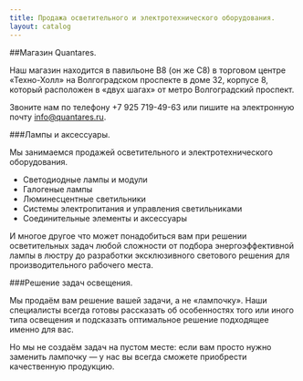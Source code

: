 ```yaml
---
title: Продажа осветительного и электротехнического оборудования.
layout: catalog
---
```


##Магазин Quantares.

Наш магазин находится в павильоне B8 (он же C8) в торговом центре «Техно-Холл» на Волгоградском проспекте в доме 32, корпусе 8, который расположен в «двух шагах» от метро Волгоградский проспект.

Звоните нам по телефону +7 925 719-49-63 или пишите на электронную почту [info@quantares.ru](mailto:info@quantares.ru).

###Лампы и аксессуары.

Мы занимаемся продажей осветительного и электротехнического оборудования.

+ Светодиодные лампы и модули
+ Галогеные лампы
+ Люминесцентные светильники
+ Системы электропитания и управления светильниками
+ Соединительные элементы и аксессуары

И многое другое что может понадобиться вам при решении осветительных задач любой сложности от подбора энергоэффективной лампы в люстру до разработки эксклюзивного светового решения для производительного рабочего места.

###Решение задач освещения.

Мы продаём вам решение вашей задачи, а не «лампочку». Наши специалисты всегда готовы рассказать об особенностях того или иного типа освещения и подсказать оптимальное решение подходящее именно для вас.

Но мы не создаём задач на пустом месте: если вам просто нужно заменить лампочку — у нас вы всегда сможете приобрести качественную продукцию.

